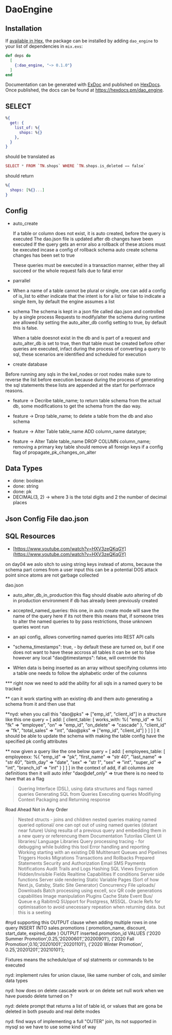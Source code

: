 # DaoEngine

## Installation

If [available in Hex](https://hex.pm/docs/publish), the package can be installed
by adding `dao_engine` to your list of dependencies in `mix.exs`:

```elixir
def deps do
  [
    {:dao_engine, "~> 0.1.0"}
  ]
end
```

Documentation can be generated with [ExDoc](https://github.com/elixir-lang/ex_doc)
and published on [HexDocs](https://hexdocs.pm). Once published, the docs can
be found at <https://hexdocs.pm/dao_engine>.

## SELECT

```elixir
%{
  get: {
    list_of: %{
      shops: %{}
    },
  }
}
```

should be translated as

``` elixir
SELECT * FROM `TN.shops` WHERE `TN.shops.is_deleted == false`
```

should return

```elixir
%{
  shops: [%{}...]
}
```

## Config

* auto_create

  If a table or column does not exist, it is auto created, before the query is executed
The dao.json file is updated after db changes have been executed
If the query gets an error also a rollback of these atcions must be executed incase a config of rollback schema auto create schema changes has been set to true

  These queries must be executed in a transaction manner, either they all succeed or
the whole request fails due to fatal error

* parrallel

* When a name of a table cannot be plural or single,
one can add a config of is_list to either indicate that the intent is for a list
or false to indicate a single item, by default the engine assumes a list

* schema
The schema is kept in a json file called dao.json and controlled by a single process
Requests to modify/alter the schema during runtime are allowed by setting the
auto_alter_db config setting to true, by default this is false.

  When a table doesnot exist in the db and is part of a request and auto_alter_db is set
to true, then that table must be created before other queries are executed, infact
during the process of converting a query to sql, these scenarios are identified and
scheduled for execution

* create database

Before running any sqls in the kwl_nodes or root nodes make sure to reverse the list before execution
because during the process of generating the sql statements these lists are appended at the start for
perfomrace reasons.

* feature -> Decribe table_name; to return table schema from the actual db, some modifications to get the schema from the dao way.

* feature -> Drop table_name; to delete a table from the db and also schema

* feature -> Alter Table table_name ADD column_name datatype;

* feature -> Alter Table table_name DROP COLUMN column_name; removing a primary key table should remove all foreign keys
if a config flag of propagate_pk_changes_on_alter

## Data Types

* done: boolean
* done: string
* done: pk
* DECIMAL(3, 2) -> where 3 is the total digits and 2 the number of decimal places

## Json Config File dao.json

## SQL Resources

* [https://www.youtube.com/watch?v=HXV3zeQKqGY](https://www.youtube.com/watch?v=HXV3zeQKqGY)


on day04 we aslo sitch to using string keys instead of atoms, because the schema part comes from a user input
this can be a potential DOS attack point since atoms are not garbage collected


dao.json

- auto_alter_db_in_production this flag should disable auto altering of db in production environment if db has already been previously created

- accepted_named_queries: this one, in auto create mode will save the name of the query here if its not there
this means that, if someone tries to alter the named queries to by pass restrictions, those unknown queries wont run

- an api config, allows converting named queries into REST API calls

- "schema_timestamps": true, - by default these are turned on, but if one does not want to have these accross all tables it can be set to false
however any local  "dao@timestamps": false, will overrride this


- WHen data is being inserted as an array without specifying columns into a table one needs to follow the alphabetic order of the columns

*** right now we need to add the ability for all sqls in a named query to be tracked

** can it work starting with an existing db and them auto generating a schema from it and then use that

**nyd: when you call this "dao@pks" => ["emp_id", "client_id"]
in a structure like this one 
 query = [
      add: [
        client_table: [
          works_with: %{
            "emp_id" => %{
              "fk" => "employee",
              "on" => "emp_id",
              "on_delete" => "cascade"
            },
            "client_id" => "fk",
            "total_sales" => "int",
            "dao@pks" => ["emp_id", "client_id"]
          }
        ]
      ]
    ]
it should be able to update the schema with making the table config have the specified pk config attributes


** now given a query like the one below 
query = [
      add: [
        employees_table: [
          employeexx: %{
            "emp_id" => "pk",
            "first_name" => "str 40",
            "last_name" => "str 40",
            "birth_day" => "date",
            "sex" => "str 1",
            "sex" => "int",
            "super_id" => "int",
            "branch_id" => "int"
          }
        ]
      ]
    ]
  in the context of add, if all columns are definitions then it will auto infer "dao@def_only" => true
  there is no need to have that as a flag



> Quering Interface (DSL), using data structures and flags
> named queries
> Generating SQL from Queries
> Executing queries 
> Modifiying Context
> Packaging and Returning response


Road Ahead Not in Any Order
> Nested structs - joins and children
> nested queries
> making named queried optional/ one can opt out of using named queries (distant near future)
> Using resulta of a previous query and embedding them in a new query or referencung them
> Documentation
> Tutorilas
> Client UI libraries/ Language Libraries
> Query processing tracing - for debugging while bulding this tool
> Error handling and reporting
> Working starting with an existing DB
> Multitenant
> Queues and Pipelines
> Triggers
> Hooks
> Migrations
> Transactions and Rollbacks
> Prepared Statements
> Security and Authorization
> Email
> SMS
> Payments
> Notifications
> Audit Trails and Logs
> Hashing
> SQL Views
> Encryption
> Hidden/Invisible Fields
> Realtime Capabilities
> If conditions
> Server side functions
> Server side rendering
> Static Variable Pages (Sort of how Next.js, Gatsby, Static Site Generator)
> Concurrency
> File uploads/ Downloads
> Batch processing using excell, scv
> QR code generations capabilities
> Image manipulation
> Plugins
> Cache State
> Event Bus/ Queue e.g RabitmQ
> SUpport for Postgress, MSSQL. Oracle
> Refs for optimissation to avoid unecessary repeation when returning data.  but this is a seeting 

#nyd supporting this OUTPUT clause when adding multiple rows in one query
INSERT INTO 
	sales.promotions ( 
		promotion_name, discount, start_date, expired_date
	)
OUTPUT inserted.promotion_id
VALUES
	('2020 Summer Promotion',0.25,'20200601','20200901'),
	('2020 Fall Promotion',0.10,'20201001','20201101'),
	('2020 Winter Promotion', 0.25,'20201201','20210101');


Fixtures means the schedule/que of sql statments or commands to be executed

nyd: implement rules for union clause, like same number of cols, and similer data types

nyd: how does on delete cascade work or on delete set null work when we have puesdo delete turned on ?

nyd: delete prompt that returns a list of table id, or values that are gona be deleted in both pseudo and real delte modes

nyd: find ways of implementing a full "OUTER" join, its not supported in mysql so we have to use some kind of way